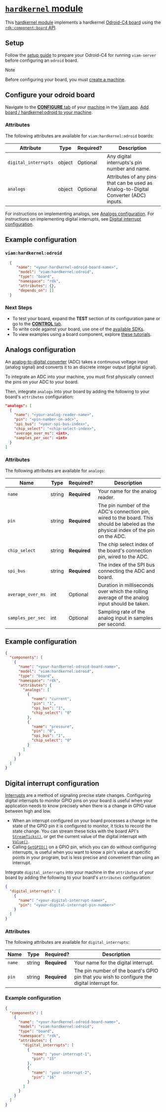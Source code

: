 # [`hardkernel` module](https://github.com/viam-modules/hardkernel)

This [hardkernel module](https://app.viam.com/module/viam/hardkernel) implements a hardkernel [Odroid-C4 board](https://www.hardkernel.com/shop/odroid-c4/) using the [`rdk:component:board` API](https://docs.viam.com/appendix/apis/components/board/).

## Setup

Follow the [setup guide](https://docs.viam.com/installation/prepare/odroid-c4-setup/) to prepare your Odroid-C4 for running `viam-server` before configuring an `odroid` board.

> [!NOTE]
> Before configuring your board, you must [create a machine](https://docs.viam.com/cloud/machines/#add-a-new-machine).

## Configure your odroid board

Navigate to the [**CONFIGURE** tab](https://docs.viam.com/configure/) of your [machine](https://docs.viam.com/fleet/machines/) in the [Viam app](https://app.viam.com/).
[Add board / hardkernel:odroid to your machine](https://docs.viam.com/configure/#components).

### Attributes

The following attributes are available for `viam:hardkernel:odroid` boards:

| Attribute | Type | Required? | Description |
| --------- | ---- | --------- | ----------  |
| `digital_interrupts` | object | Optional | Any digital interrupts's pin number and name.|
| `analogs` | object | Optional | Attributes of any pins that can be used as Analog-to-Digital Converter (ADC) inputs.|

For instructions on implementing analogs, see [Analogs configuration](#Analogs-configuration). For instructions on implementing digital interrupts, see [Digital interrupt configuration](#Digital-interrupt-configuration).

## Example configuration

### `viam:hardkernel:odroid`
```json
  {
     "name": "<your-hardkernel-odroid-board-name>",
      "model": "viam:hardkernel:odroid",
      "type": "board",
      "namespace": "rdk",
      "attributes": {},
      "depends_on": []
  }
```

### Next Steps
- To test your board, expand the **TEST** section of its configuration pane or go to the [**CONTROL** tab](https://docs.viam.com/fleet/control/).
- To write code against your board, use one of the [available SDKs](https://docs.viam.com/sdks/).
- To view examples using a board component, explore [these tutorials](https://docs.viam.com/tutorials/).

## Analogs configuration
An [analog-to-digital converter](https://www.electronics-tutorials.ws/combination/analogue-to-digital-converter.html) (ADC) takes a continuous voltage input (analog signal) and converts it to an discrete integer output (digital signal).

To integrate an ADC into your machine, you must first physically connect the pins on your ADC to your board.

Then, integrate `analogs` into your board by adding the following to your board's `attributes` configuration:

```json {class="line-numbers linkable-line-numbers"}
"analogs": [
  {
    "name": "<your-analog-reader-name>",
    "pin": "<pin-number-on-adc>",
    "spi_bus": "<your-spi-bus-index>",
    "chip_select": "<chip-select-index>",
    "average_over_ms": <int>,
    "samples_per_sec": <int>
  }
]
```

### Attributes

The following attributes are available for `analogs`:

<!-- prettier-ignore -->
| Name | Type | Required? | Description |
| ---- | ---- | --------- | ----------- |
|`name` | string | **Required** | Your name for the analog reader. |
|`pin`| string | **Required** | The pin number of the ADC's connection pin, wired to the board. This should be labeled as the physical index of the pin on the ADC.
|`chip_select`| string | **Required** | The chip select index of the board's connection pin, wired to the ADC. |
|`spi_bus` | string | **Required** | The index of the SPI bus connecting the ADC and board. |
| `average_over_ms` | int | Optional | Duration in milliseconds over which the rolling average of the analog input should be taken. |
|`samples_per_sec` | int | Optional | Sampling rate of the analog input in samples per second. |

## Example configuration

```json {class="line-numbers linkable-line-numbers"}
{
  "components": [
    {
      "name": "<your-hardkernel-odroid-board-name>",
      "model": "viam:hardkernel:odroid",
      "type": "board",
      "namespace": "rdk",
      "attributes": {
        "analogs": [
          {
            "name": "current",
            "pin": "1",
            "spi_bus": "1",
            "chip_select": "0"
          },
          {
            "name": "pressure",
            "pin": "0",
            "spi_bus": "1",
            "chip_select": "0"
          }
        ]
      }
    }
  ]
}
```

## Digital interrupt configuration
[Interrupts](https://en.wikipedia.org/wiki/Interrupt) are a method of signaling precise state changes.
Configuring digital interrupts to monitor GPIO pins on your board is useful when your application needs to know precisely when there is a change in GPIO value between high and low.

- When an interrupt configured on your board processes a change in the state of the GPIO pin it is configured to monitor, it ticks to record the state change.
  You can stream these ticks with the board API's [`StreamTicks()`](https://docs.viam.com/appendix/apis/components/board/#streamticks), or get the current value of the digital interrupt with [`Value()`](https://docs.viam.com/appendix/apis/components/board/#value).
- Calling [`GetGPIO()`](https://docs.viam.com/appendix/apis/components/board/#getgpio) on a GPIO pin, which you can do without configuring interrupts, is useful when you want to know a pin's value at specific points in your program, but is less precise and convenient than using an interrupt.

Integrate `digital_interrupts` into your machine in the `attributes` of your board by adding the following to your board's `attributes` configuration:

```json {class="line-numbers linkable-line-numbers"}
{
  "digital_interrupts": [
    {
      "name": "<your-digital-interrupt-name>",
      "pin": "<your-digital-interrupt-pin-number>"
    }
  ]
}
```

### Attributes

The following attributes are available for `digital_interrupts`:

<!-- prettier-ignore -->
| Name | Type | Required? | Description |
| ---- | ---- | --------- | ----------- |
|`name` | string | **Required** | Your name for the digital interrupt. |
|`pin`| string | **Required** | The pin number of the board's GPIO pin that you wish to configure the digital interrupt for. |

### Example configuration

```json {class="line-numbers linkable-line-numbers"}
{
  "components": [
    {
      "name": "<your-hardkernel-odroid-board-name>",
      "model": "viam:hardkernel:odroid",
      "type": "board",
      "namespace": "rdk",
      "attributes": {
        "digital_interrupts": [
          {
            "name": "your-interrupt-1",
            "pin": "15"
          },
          {
            "name": "your-interrupt-2",
            "pin": "16"
          }
        ]
      }
    }
  ]
}
```
